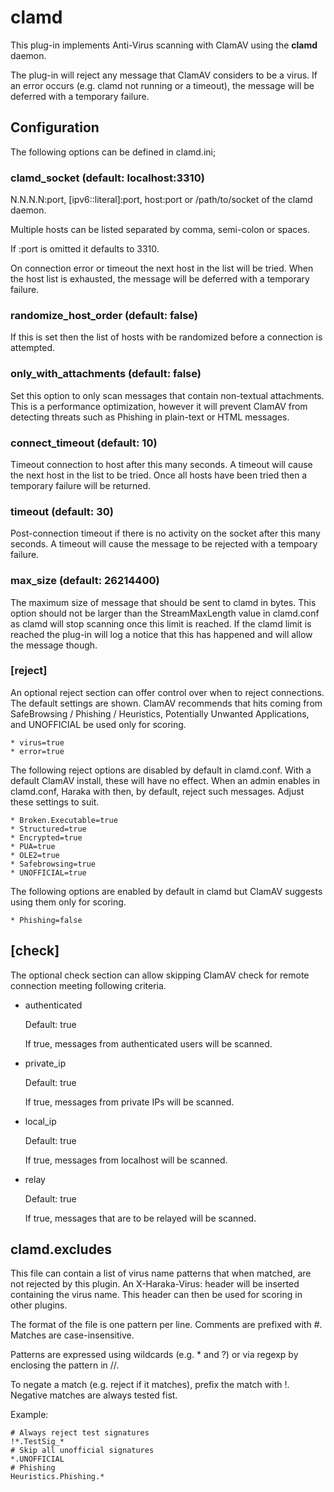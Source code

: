 clamd
=====

This plug-in implements Anti-Virus scanning with ClamAV using the **clamd**
daemon.

The plug-in will reject any message that ClamAV considers to be a virus.
If an error occurs (e.g. clamd not running or a timeout), the
message will be deferred with a temporary failure.

## Configuration

The following options can be defined in clamd.ini;

### clamd\_socket (default: localhost:3310)

  N.N.N.N:port, [ipv6::literal]:port, host:port or /path/to/socket of
  the clamd daemon.

  Multiple hosts can be listed separated by comma, semi-colon or spaces.

  If :port is omitted it defaults to 3310.

  On connection error or timeout the next host in the list will be tried.
  When the host list is exhausted, the message will be deferred with
  a temporary failure.


### randomize\_host\_order (default: false)

  If this is set then the list of hosts with be randomized before a
  connection is attempted.


### only\_with\_attachments                         (default: false)

  Set this option to only scan messages that contain non-textual
  attachments.  This is a performance optimization, however it will
  prevent ClamAV from detecting threats such as Phishing in plain-text
  or HTML messages.


### connect\_timeout                               (default: 10)

  Timeout connection to host after this many seconds.  A timeout will
  cause the next host in the list to be tried.  Once all hosts have
  been tried then a temporary failure will be returned.


### timeout                                       (default: 30)

  Post-connection timeout if there is no activity on the socket after
  this many seconds.  A timeout will cause the message to be rejected
  with a tempoary failure.


### max\_size                                      (default: 26214400)

  The maximum size of message that should be sent to clamd in bytes.
  This option should not be larger than the StreamMaxLength value in
  clamd.conf as clamd will stop scanning once this limit is reached.
  If the clamd limit is reached the plug-in will log a notice that
  this has happened and will allow the message though.

### [reject]

An optional reject section can offer control over when to reject connections.
The default settings are shown. ClamAV recommends that hits coming from 
SafeBrowsing / Phishing / Heuristics, Potentially Unwanted Applications, and
UNOFFICIAL be used only for scoring.

    * virus=true
    * error=true

The following reject options are disabled by default in clamd.conf. With a
default ClamAV install, these will have no effect. When an admin enables in
clamd.conf, Haraka with then, by default, reject such messages. Adjust these
settings to suit.

    * Broken.Executable=true
    * Structured=true
    * Encrypted=true
    * PUA=true
    * OLE2=true
    * Safebrowsing=true
    * UNOFFICIAL=true

The following options are enabled by default in clamd but ClamAV suggests
using them only for scoring.

    * Phishing=false
    
## [check]

The optional check section can allow skipping ClamAV check for remote connection
meeting following criteria.

- authenticated

    Default: true

    If true, messages from authenticated users will be scanned.

- private\_ip

    Default: true

    If true, messages from private IPs will be scanned.

- local\_ip

    Default: true

    If true, messages from localhost will be scanned.

- relay

    Default: true

    If true, messages that are to be relayed will be scanned.

## clamd.excludes

  This file can contain a list of virus name patterns that when matched, are
  not rejected by this plugin. An X-Haraka-Virus: header will be inserted
  containing the virus name. This header can then be used for scoring
  in other plugins.

  The format of the file is one pattern per line. Comments are prefixed
  with #. Matches are case-insensitive.

  Patterns are expressed using wildcards (e.g. * and ?) or
  via regexp by enclosing the pattern in //.

  To negate a match (e.g. reject if it matches), prefix the match with !.
  Negative matches are always tested fist.

  Example:

`````
# Always reject test signatures
!*.TestSig_*
# Skip all unofficial signatures
*.UNOFFICIAL
# Phishing
Heuristics.Phishing.*
`````
